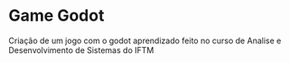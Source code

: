 # Game Godot

Criação de um jogo com o godot aprendizado feito no curso de Analise e Desenvolvimento de Sistemas do IFTM
